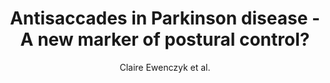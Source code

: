 ---
cat: gaia
subcat: ginkgo
bestof: false
author: Claire Ewenczyk et al.
title: Antisaccades in Parkinson disease - A new marker of postural control?
journal: Neurology
year: 2017
type: article
doi: 10.1212/WNL.0000000000003658
---
